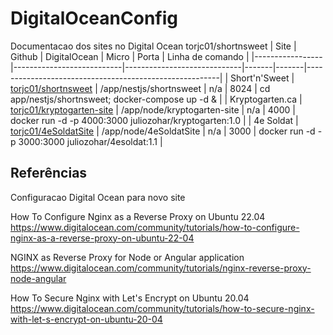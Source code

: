 # DigitalOceanConfig

Documentacao dos sites no Digital Ocean
torjc01/shortnsweet
| Site            | Github                    | DigitalOcean                | Micro | Porta | Linha de comando                                       |
|-----------------|---------------------------|-----------------------------|-------|-------|--------------------------------------------------------|
| Short'n'Sweet   | [torjc01/shortnsweet](https://github.com/torjc01/shortnsweet) | /app/nestjs/shortnsweet | n/a | 8024 | cd app/nestjs/shortnsweet; docker-compose up -d &      |
| Kryptogarten.ca | [torjc01/kryptogarten-site](https://github.com/torjc01/kryptogarten-site) | /app/node/kryptogarten-site | n/a | 4000 | docker run -d -p 4000:3000 juliozohar/kryptogarten:1.0 |
| 4e Soldat       | [torjc01/4eSoldatSite](https://github.com/torjc01/4eSoldatSite) | /app/node/4eSoldatSite | n/a | 3000 | docker run -d -p 3000:3000 juliozohar/4esoldat:1.1     |


## Referências

Configuracao Digital Ocean para novo site

How To Configure Nginx as a Reverse Proxy on Ubuntu 22.04    
https://www.digitalocean.com/community/tutorials/how-to-configure-nginx-as-a-reverse-proxy-on-ubuntu-22-04

NGINX as Reverse Proxy for Node or Angular application    
https://www.digitalocean.com/community/tutorials/nginx-reverse-proxy-node-angular

How To Secure Nginx with Let's Encrypt on Ubuntu 20.04    
https://www.digitalocean.com/community/tutorials/how-to-secure-nginx-with-let-s-encrypt-on-ubuntu-20-04